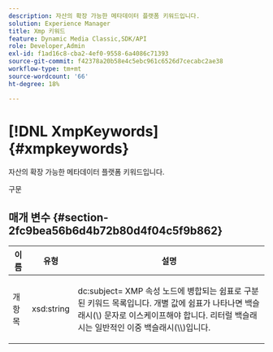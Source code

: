 ```yaml
---
description: 자산의 확장 가능한 메타데이터 플랫폼 키워드입니다.
solution: Experience Manager
title: Xmp 키워드
feature: Dynamic Media Classic,SDK/API
role: Developer,Admin
exl-id: f1ad16c8-cba2-4ef0-9558-6a4086c71393
source-git-commit: f42378a20b58e4c5ebc961c6526d7cecabc2ae38
workflow-type: tm+mt
source-wordcount: '66'
ht-degree: 18%

---
```


# [!DNL XmpKeywords]{#xmpkeywords}

자산의 확장 가능한 메타데이터 플랫폼 키워드입니다.

구문

## 매개 변수 {#section-2fc9bea56b6d4b72b80d4f04c5f9b862}

<table id="table_04100BB8ABD84EF68B0A7CE3AD946414"> 
 <thead> 
  <tr> 
   <th colname="col1" class="entry"> 이름 </th> 
   <th colname="col2" class="entry"> 유형 </th> 
   <th colname="col3" class="entry"> 설명 </th> 
  </tr> 
 </thead>
 <tbody> 
  <tr> 
   <td colname="col1"> <span class="codeph"> <span class="varname">개 항목</span> </span> </td> 
   <td colname="col2"> <span class="codeph"> xsd:string</span> </td> 
   <td colname="col3"> <p><span class="codeph"> dc:subject=</span> XMP 속성 노드에 병합되는 쉼표로 구분된 키워드 목록입니다. 개별 값에 쉼표가 나타나면 백슬래시(\) 문자로 이스케이프해야 합니다. 리터럴 백슬래시는 일반적인 이중 백슬래시(\\)입니다. </p> </td> 
  </tr> 
 </tbody> 
</table>
